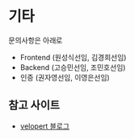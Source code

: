 # 기타
문의사항은 아래로
- Frontend (원성식선임, 김경희선임)  
- Backend (고승민선임, 조민호선임)  
- 인증 (권자영선임, 이영은선임)

## 참고 사이트
- [velopert 블로그](https://velopert.com/)
